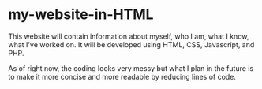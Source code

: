 # my-website-in-HTML
This website will contain information about myself, who I am, what I know, what I've worked on. It will be developed using HTML, CSS, Javascript, and PHP. 

As of right now, the coding looks very messy but what I plan in the future is to make it more concise and more readable by reducing lines of code. 
